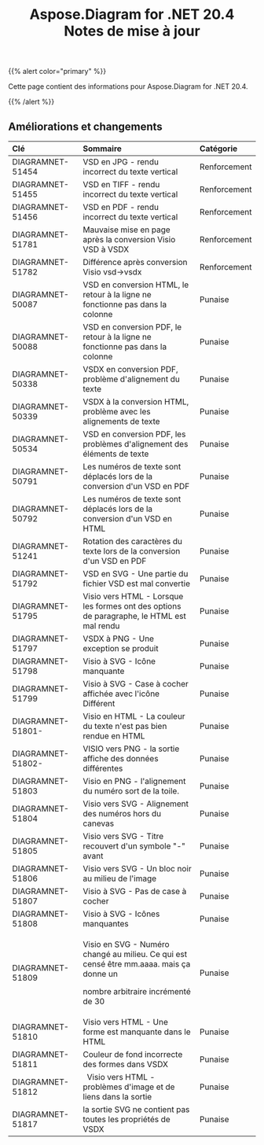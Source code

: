 ﻿---
title: Aspose.Diagram for .NET 20.4 Notes de mise à jour
type: docs
weight: 40
url: /fr/net/aspose-diagram-for-net-20-4-release-notes/
---
{{% alert color="primary" %}} 

Cette page contient des informations pour Aspose.Diagram for .NET 20.4.

{{% /alert %}} 
## **Améliorations et changements**

|**Clé**|**Sommaire**|**Catégorie**|
|:- |:- |:- |
|DIAGRAMNET-51454|VSD en JPG - rendu incorrect du texte vertical|Renforcement|
|DIAGRAMNET-51455|VSD en TIFF - rendu incorrect du texte vertical|Renforcement|
|DIAGRAMNET-51456|VSD en PDF - rendu incorrect du texte vertical|Renforcement|
|DIAGRAMNET-51781|Mauvaise mise en page après la conversion Visio VSD à VSDX|Renforcement|
|DIAGRAMNET-51782|Différence après conversion Visio vsd->vsdx|Renforcement|
|DIAGRAMNET-50087|VSD en conversion HTML, le retour à la ligne ne fonctionne pas dans la colonne|Punaise|
|DIAGRAMNET-50088|VSD en conversion PDF, le retour à la ligne ne fonctionne pas dans la colonne|Punaise|
|DIAGRAMNET-50338|VSDX en conversion PDF, problème d'alignement du texte|Punaise|
|DIAGRAMNET-50339|VSDX à la conversion HTML, problème avec les alignements de texte|Punaise|
|DIAGRAMNET-50534|VSD en conversion PDF, les problèmes d'alignement des éléments de texte|Punaise|
|DIAGRAMNET-50791|Les numéros de texte sont déplacés lors de la conversion d'un VSD en PDF|Punaise|
|DIAGRAMNET-50792|Les numéros de texte sont déplacés lors de la conversion d'un VSD en HTML|Punaise|
|DIAGRAMNET-51241|Rotation des caractères du texte lors de la conversion d'un VSD en PDF|Punaise|
|DIAGRAMNET-51792|VSD en SVG - Une partie du fichier VSD est mal convertie|Punaise|
|DIAGRAMNET-51795|Visio vers HTML - Lorsque les formes ont des options de paragraphe, le HTML est mal rendu|Punaise|
|DIAGRAMNET-51797|VSDX à PNG - Une exception se produit|Punaise|
|DIAGRAMNET-51798|Visio à SVG - Icône manquante|Punaise|
|DIAGRAMNET-51799|Visio à SVG - Case à cocher affichée avec l'icône Différent|Punaise|
|DIAGRAMNET-51801-|Visio en HTML - La couleur du texte n'est pas bien rendue en HTML|Punaise|
|DIAGRAMNET-51802-|VISIO vers PNG - la sortie affiche des données différentes|Punaise|
|DIAGRAMNET-51803|Visio en PNG - l'alignement du numéro sort de la toile.|Punaise|
|DIAGRAMNET-51804|Visio vers SVG - Alignement des numéros hors du canevas|Punaise|
|DIAGRAMNET-51805|Visio vers SVG - Titre recouvert d'un symbole "-" avant|Punaise|
|DIAGRAMNET-51806|Visio vers SVG - Un bloc noir au milieu de l'image|Punaise|
|DIAGRAMNET-51807|Visio à SVG - Pas de case à cocher|Punaise|
|DIAGRAMNET-51808|Visio à SVG - Icônes manquantes|Punaise|
|DIAGRAMNET-51809|<p>Visio en SVG - Numéro changé au milieu. Ce qui est censé être mm.aaaa. mais ça donne un</p><p>nombre arbitraire incrémenté de 30</p>|Punaise|
|DIAGRAMNET-51810|Visio vers HTML - Une forme est manquante dans le HTML|Punaise|
|DIAGRAMNET-51811|Couleur de fond incorrecte des formes dans VSDX|Punaise|
|DIAGRAMNET-51812|` `Visio vers HTML - problèmes d'image et de liens dans la sortie|Punaise|
|DIAGRAMNET-51817|la sortie SVG ne contient pas toutes les propriétés de VSDX|Punaise|

